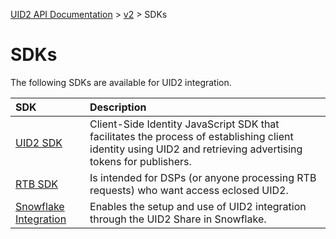 [UID2 API Documentation](../../README.md) > [v2](../README.md) > SDKs

# SDKs

The following SDKs are available for UID2 integration. 

| SDK | Description |
| :--- | :--- |
| [UID2 SDK](./client-side-identity.md) | Client-Side Identity JavaScript SDK that facilitates the process of establishing client identity using UID2 and retrieving advertising tokens for publishers. |
| [RTB SDK](./dsp-client-v1-overview.md) | Is intended for DSPs (or anyone processing RTB requests) who want access eclosed UID2.|
| [Snowflake Integration](./snowflake_integration.md) | Enables the setup and use of UID2 integration through the UID2 Share in Snowflake. |

